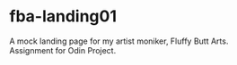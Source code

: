 # fba-landing01
A mock landing page for my artist moniker, Fluffy Butt Arts.  
Assignment for Odin Project.
